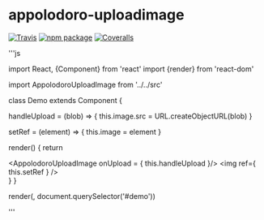 # appolodoro-uploadimage

[![Travis][build-badge]][build]
[![npm package][npm-badge]][npm]
[![Coveralls][coveralls-badge]][coveralls]

[build-badge]: https://img.shields.io/travis/user/repo/master.png?style=flat-square
[build]: https://travis-ci.org/user/repo

[npm-badge]: https://img.shields.io/npm/v/npm-package.png?style=flat-square
[npm]: https://www.npmjs.org/package/npm-package

[coveralls-badge]: https://img.shields.io/coveralls/user/repo/master.png?style=flat-square
[coveralls]: https://coveralls.io/github/user/repo

'''js

import React, {Component} from 'react'
import {render} from 'react-dom'

import AppolodoroUploadImage from '../../src'

class Demo extends Component {
  
  handleUpload = (blob) => {
    this.image.src = URL.createObjectURL(blob)
  }

  setRef = (element) => {
    this.image = element
  }

  render() {
    return <div>
      <AppolodoroUploadImage onUpload = { this.handleUpload }/>
      <img ref={ this.setRef } />
    </div>
  }
}

render(<Demo/>, document.querySelector('#demo'))

'''